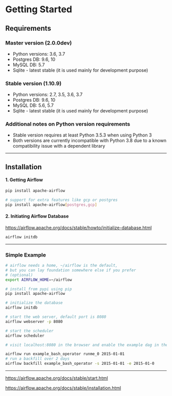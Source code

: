 # Getting Started

## Requirements

### Master version (2.0.0dev)

- Python versions: 3.6, 3.7
- Postgres DB: 9.6, 10
- MySQL DB: 5.7
- Sqlite - latest stable (it is used mainly for development purpose)

### Stable version (1.10.9)

- Python versions: 2.7, 3.5, 3.6, 3.7
- Postgres DB: 9.6, 10
- MySQL DB: 5.6, 5.7
- Sqlite - latest stable (it is used mainly for development purpose)

### Additional notes on Python version requirements

- Stable version requires at least Python 3.5.3 when using Python 3
- Both versions are currently incompatible with Python 3.8 due to a known compatibility issue with a dependent library

---

## Installation

#### 1. Getting Airflow

```bash
pip install apache-airflow

# support for extra features like gcp or postgres
pip install apache-airflow[postgres,gcp]
```

#### 2. Initiating Airflow Database

https://airflow.apache.org/docs/stable/howto/initialize-database.html

```bash
airflow initdb
```

---

### Simple Example

```bash
# airflow needs a home, ~/airflow is the default,
# but you can lay foundation somewhere else if you prefer
# (optional)
export AIRFLOW_HOME=~/airflow

# install from pypi using pip
pip install apache-airflow

# initialize the database
airflow initdb

# start the web server, default port is 8080
airflow webserver -p 8080

# start the scheduler
airflow scheduler

# visit localhost:8080 in the browser and enable the example dag in the home page
```

```bash
airflow run example_bash_operator runme_0 2015-01-01
# run a backfill over 2 days
airflow backfill example_bash_operator -s 2015-01-01 -e 2015-01-0
```

---

https://airflow.apache.org/docs/stable/start.html

https://airflow.apache.org/docs/stable/installation.html
